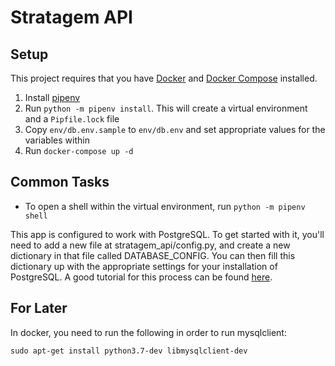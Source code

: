 # Stratagem API

## Setup

This project requires that you have [Docker](https://docs.docker.com/v17.12/install/) and [Docker Compose](https://docs.docker.com/compose/install/) installed.

1. Install [pipenv](https://pipenv.readthedocs.io/en/latest/install/#installing-pipenv)
2. Run `python -m pipenv install`. This will create a virtual environment and a `Pipfile.lock` file
3. Copy `env/db.env.sample` to `env/db.env` and set appropriate values for the variables within
4. Run `docker-compose up -d`

## Common Tasks

- To open a shell within the virtual environment, run `python -m pipenv shell`

This app is configured to work with PostgreSQL. To get started with it, you'll
need to add a new file at stratagem_api/config.py, and create a new dictionary
in that file called DATABASE_CONFIG. You can then fill this dictionary up with
the appropriate settings for your installation of PostgreSQL. A good tutorial
for this process can be found [here](https://tutorial-extensions.djangogirls.org/en/optional_postgresql_installation/).

## For Later

In docker, you need to run the following in order to run mysqlclient:

```
sudo apt-get install python3.7-dev libmysqlclient-dev
```